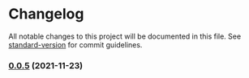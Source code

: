 # Changelog

All notable changes to this project will be documented in this file. See [standard-version](https://github.com/conventional-changelog/standard-version) for commit guidelines.

### [0.0.5](https://github.com/LiuWenXing1996/vue-cook/compare/v0.0.4...v0.0.5) (2021-11-23)
